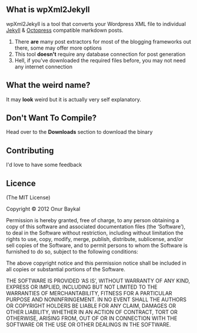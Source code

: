 ## What is wpXml2Jekyll

wpXml2Jekyll is a tool that converts your Wordpress XML file to individual [Jekyll](https://github.com/mojombo/jekyll) &amp; [Octopress](https://github.com/imathis/octopress/) compatible markdown posts.

1. There **are** many post extractors for most of the blogging frameworks out there, some may offer more options
2. This tool **doesn't** require any database connection for post generation
3. Hell, if you've downloaded the required files before, you may not need any internet connection

## What the weird name?

It may **look** weird but it is actually very self explanatory.

## Don't Want To Compile?

Head over to the **Downloads** section to download the binary

## Contributing

I'd love to have some feedback

## Licence

(The MIT License)

Copyright © 2012 Onur Baykal

Permission is hereby granted, free of charge, to any person obtaining a copy of this software and associated documentation files (the ‘Software’), to deal in the Software without restriction, including without limitation the rights to use, copy, modify, merge, publish, distribute, sublicense, and/or sell copies of the Software, and to permit persons to whom the Software is furnished to do so, subject to the following conditions:

The above copyright notice and this permission notice shall be included in all copies or substantial portions of the Software.

THE SOFTWARE IS PROVIDED ‘AS IS’, WITHOUT WARRANTY OF ANY KIND, EXPRESS OR IMPLIED, INCLUDING BUT NOT LIMITED TO THE WARRANTIES OF MERCHANTABILITY, FITNESS FOR A PARTICULAR PURPOSE AND NONINFRINGEMENT. IN NO EVENT SHALL THE AUTHORS OR COPYRIGHT HOLDERS BE LIABLE FOR ANY CLAIM, DAMAGES OR OTHER LIABILITY, WHETHER IN AN ACTION OF CONTRACT, TORT OR OTHERWISE, ARISING FROM, OUT OF OR IN CONNECTION WITH THE SOFTWARE OR THE USE OR OTHER DEALINGS IN THE SOFTWARE.